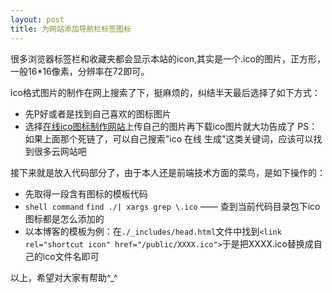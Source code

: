 ```yaml
---
layout: post
title: 为网站添加导航栏标签图标
---
```


很多浏览器标签栏和收藏夹都会显示本站的icon,其实是一个.ico的图片，正方形，一般16*16像素，分辨率在72即可。

ico格式图片的制作在网上搜索了下，挺麻烦的，纠结半天最后选择了如下方式：
* 先P好或者是找到自己喜欢的图标图片
* 选择[在线ico图标制作网站](http://www.bitbug.net/)上传自己的图片再下载ico图片就大功告成了
PS：如果上面那个死链了，可以自己搜索"ico 在线 生成"这类关键词，应该可以找到很多云网站吧

接下来就是放入代码部分了，由于本人还是前端技术方面的菜鸟，是如下操作的：
* 先取得一段含有图标的模板代码
* `shell command` `find ./| xargs grep \.ico` ——  查到当前代码目录包下ico图标都是怎么添加的
* 以本博客的模板为例：在`./_includes/head.html`文件中找到`<link rel="shortcut icon" href="/public/XXXX.ico">`于是把XXXX.ico替换成自己的ico文件名即可

以上，希望对大家有帮助^_^


